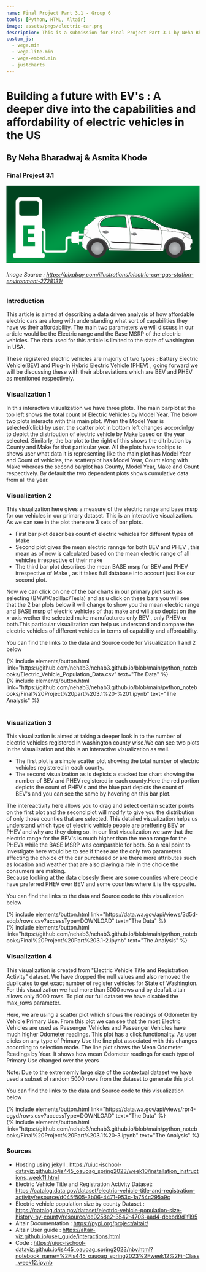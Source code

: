 ```yaml
---
name: Final Project Part 3.1 - Group 6
tools: [Python, HTML, Altair]
image: assets/pngs/electric-car.png
description: This is a submission for Final Project Part 3.1 by Neha Bharadwaj and Asmita Khode!
custom_js:
  - vega.min
  - vega-lite.min
  - vega-embed.min
  - justcharts
---
```



# Building a future with EV's : A deeper dive into the capabilities and affordability of electric vehicles in the US  
## By Neha Bharadwaj & Asmita Khode  
### Final Project 3.1  


<img src="/assets/pngs/electric-car.png"/>

###### Image Source : https://pixabay.com/illustrations/electric-car-gas-station-environment-2728131/  

### Introduction
This article is aimed at describing a data driven analysis of how affordable electric cars are along with understanding what sort of capabilities they have vs their affordability. The main two parameters we will discuss in our article would be the Electric range and the Base MSRP of the electric vehicles. The data used for this article is limited to the state of washington in USA.  

These registered electric vehicles are majorly of two types : Battery Electric Vehicle(BEV) and Plug-In Hybrid Electric Vehicle (PHEV) , going forward we will be discussing these with their abbreviations which are BEV and PHEV as mentioned respectively.  

### Visualization 1  

<vegachart schema-url="{{ site.baseurl }}/assets/json/Final_plot1.json" style="width: 100%"></vegachart> 

In this interactive visualization we have three plots. The main barplot at the top left shows the total count of Electric Vehicles by Model Year. The below two plots interacts with this main plot. When the Model Year is selected(click) by user, the scatter plot in bottom left changes accordinlgy to depict the distribution of electric vehicle by Make based on the year selected. Similarly, the barplot to the right of this shows the ditribution by County and Make for that particular year. All the plots have tooltips to shows user what data it is representing like the main plot has Model Year and Count of vehicles, the scatterplot has Model Year, Count along with Make whereas the second barplot has County, Model Year, Make and Count respectively. By default the two dependent plots shows cumulative data from all the year.  

### Visualization 2
<vegachart schema-url="{{ site.baseurl }}/assets/json/Final_plot2.json" style="width: 100%"></vegachart>

This visualization here gives a measure of the electric range and base msrp for our vehicles in our primary dataset. This is an interactive visualization. As we can see in the plot there are 3 sets of bar plots.  

- First bar plot describes count of electric vehicles for different types of Make
- Second plot gives the mean electric rannge for both BEV and PHEV , this mean as of now is calculated based on the mean electric range of all vehicles irrespective of their make
- The third bar plot describes the mean BASE msrp for BEV and PHEV irrespective of Make , as it takes full database into account just like our second plot.  

Now we can click on one of the bar charts in our primary plot such as selecting (BMW/Cadillac/Tesla) and as u click on these bars you will see that the 2 bar plots below it will change to show you the mean electric range and BASE msrp of electric vehicles of that make and will also depict on the x-axis wether the selected make manufactures only BEV , only PHEV or both.This particular visualization can help us understand and compare the electric vehicles of different vehicles in terms of capability and affordability.

You can find the links to the data and Source code for Visualization 1 and 2 below

<div class="left">
{% include elements/button.html link="https://github.com/nehab3/nehab3.github.io/blob/main/python_notebooks/Electric_Vehicle_Population_Data.csv" text="The Data" %}
</div>

<div class="right">
{% include elements/button.html link="https://github.com/nehab3/nehab3.github.io/blob/main/python_notebooks/Final%20Project%20part%203.1%20-%201.ipynb" text="The Analysis" %}
</div>  

<br>

### Visualization 3   

<vegachart schema-url="{{ site.baseurl }}/assets/json/Final_plot3.json" style="width: 100%"></vegachart>  

This visualization is aimed at taking a deeper look in to the number of electric vehicles registered in washington county wise.We can see two plots in the visualization and this is an interactive visualization as well.
- The first plot is a simple scatter plot showing the total number of electric vehicles registered in each county.
- The second visualization as is depicts a stacked bar chart showing the number of BEV and PHEV registered in each county.Here the red portion depicts the count of PHEV's and the blue part depicts the count of BEV's and you can see the same by hovering on this bar plot.

The intereactivity here allows you to drag and select certain scatter points on the first plot and the second plot will modify to give you the distribution of only those counties that are selected. This detailed visualization helps us understand which type of electric vehicle people are preffering BEV or PHEV and why are they doing so. In our first visualization we saw that the electric range for the BEV's is much higher than the mean range for the PHEVs while the BASE MSRP was comparable for both. So a real point to investigate here would be to see if these are the only two parameters affecting the choice of the car purchased or are there more attributes such as location and weather that are also playing a role in the choice the consumers are making.  
Because looking at the data closesly there are some counties where people have preferred PHEV over BEV and some counties where it is the opposite.  

You can find the links to the data and Source code to this visualization below

<div class="left">
{% include elements/button.html link="https://data.wa.gov/api/views/3d5d-sdqb/rows.csv?accessType=DOWNLOAD" text="The Data" %}
</div>

<div class="right">
{% include elements/button.html link="https://github.com/nehab3/nehab3.github.io/blob/main/python_notebooks/Final%20Project%20Part%203.1-2.ipynb" text="The Analysis" %}
</div>  

### Visualization 4   

<vegachart schema-url="{{ site.baseurl }}/assets/json/Final_plot4.json" style="width: 100%"></vegachart>

This visualization is created from "Electric Vehicle Title and Registration Activity" dataset. We have dropped the null values and also removed the duplicates to get exact number of register vehicles for State of Washington. For this visualization we had more than 5000 rows and by deafult altair allows only 5000 rows. To plot our full dataset we have disabled the max_rows parameter.  

Here, we are using a scatter plot which shows the readings of Odometer by Vehicle Primary Use. From this plot we can see that the most Electric Vehicles are used as Passenger Vehicles and Passenger Vehicles have much higher Odometer readings. This plot has a click functionality. As user clicks on any type of Primary Use the line plot associated with this changes according to selection made. The line plot shows the Mean Odometer Readings by Year. It shows how mean Odometer readings for each type of Primary Use changed over the years

Note: Due to the extrememly large size of the contextual dataset we have used a subset of random 5000 rows from the dataset to generate this plot

You can find the links to the data and Source code to this visualization below

<div class="left">
{% include elements/button.html link="https://data.wa.gov/api/views/rpr4-cgyd/rows.csv?accessType=DOWNLOAD" text="The Data" %}
</div>

<div class="right">
{% include elements/button.html link="https://github.com/nehab3/nehab3.github.io/blob/main/python_notebooks/Final%20Project%20Part%203.1%20-3.ipynb" text="The Analysis" %}
</div>

### Sources  
- Hosting using jekyll : https://uiuc-ischool-dataviz.github.io/is445_oauoag_spring2023/week10/installation_instructions_week11.html  
- Electric Vehicle Title and Registration Activity Dataset: https://catalog.data.gov/dataset/electric-vehicle-title-and-registration-activity/resource/d045f505-3b06-4471-953c-1a754c295a9c
- Electric vehicle population size by county Dataset : https://catalog.data.gov/dataset/electric-vehicle-population-size-history-by-county/resource/de0258e2-3542-4703-aad4-dcebd9d1f195  
- Altair Documentation : https://pypi.org/project/altair/
- Altair User guide : https://altair-viz.github.io/user_guide/interactions.html
- Code : https://uiuc-ischool-dataviz.github.io/is445_oauoag_spring2023/nbv.html?notebook_name=%2Fis445_oauoag_spring2023%2Fweek12%2FinClass_week12.ipynb


